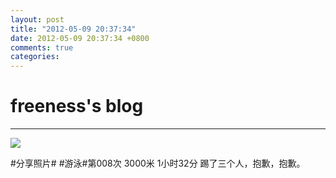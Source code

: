 ```yaml
---
layout: post
title: "2012-05-09 20:37:34"
date: 2012-05-09 20:37:34 +0800
comments: true
categories: 
---
```


# freeness's blog

----------

![](http://okqmqrbgo.bkt.clouddn.com/201205092037341.jpg)

>
\#分享照片\# \#游泳\#第008次 3000米 1小时32分 踢了三个人，抱歉，抱歉。